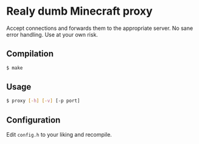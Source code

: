 # Realy dumb Minecraft proxy
Accept connections and forwards them to the appropriate server.
No sane error handling. Use at your own risk.
## Compilation
```sh
$ make
```
## Usage
```sh
$ proxy [-h] [-v] [-p port]
```
## Configuration
Edit `config.h` to your liking and recompile.
